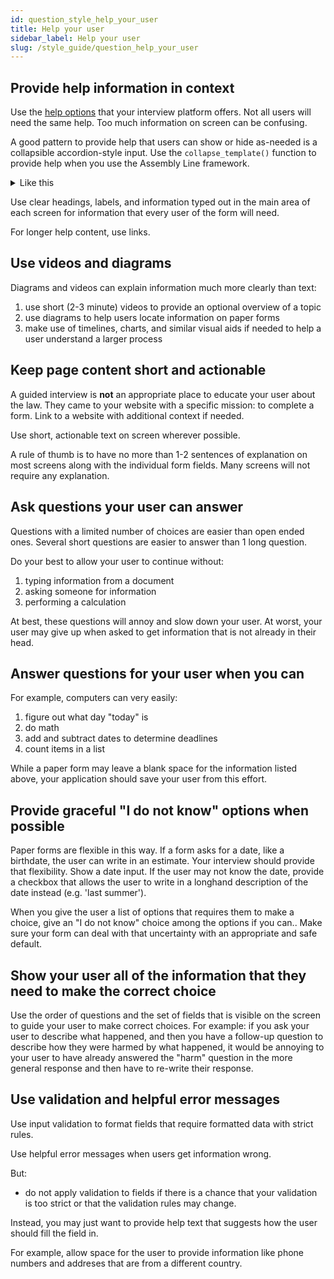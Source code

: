 ```yaml
---
id: question_style_help_your_user
title: Help your user
sidebar_label: Help your user
slug: /style_guide/question_help_your_user
---
```


## Provide help information in context

Use the [help options](coding_style_yaml_interface.md#adding-help-in-context)
that your interview platform offers. Not all users will need the same help.
Too much information on screen can be confusing.

A good pattern to provide help that users can show or hide as-needed is a
collapsible accordion-style input. Use the `collapse_template()` function to
provide help when you use the Assembly Line framework.

<details><summary>Like this</summary>
<p>
Context-specific help goes here.
</p>
</details>

Use clear headings, labels, and information typed out in the main area of
each screen for information that every user of the form will need.

For longer help content, use links.

## Use videos and diagrams

Diagrams and videos can explain information much more clearly than text:

1. use short (2-3 minute) videos to provide an optional overview of a topic
1. use diagrams to help users locate information on paper forms
1. make use of timelines, charts, and similar visual aids if needed to help a
   user understand a larger process

## Keep page content short and actionable

A guided interview is **not** an appropriate place to educate your user
about the law. They came to your website with a specific mission: to 
complete a form. Link to a website with additional context if needed.

Use short, actionable text on screen wherever possible.

A rule of thumb is to have no more than 1-2 sentences of explanation
on most screens along with the individual form fields. Many screens
will not require any explanation.

## Ask questions your user can answer

Questions with a limited number of choices are easier than open ended ones.
Several short questions are easier to answer than 1 long question.

Do your best to allow your user to continue without:

1. typing information from a document
1. asking someone for information
1. performing a calculation

At best, these questions will annoy and slow down your user. At worst,
your user may give up when asked to get information that is not
already in their head.

## Answer questions for your user when you can

For example, computers can very easily:

1. figure out what day "today" is
1. do math
1. add and subtract dates to determine deadlines
1. count items in a list

While a paper form may leave a blank space for the information listed above,
your application should save your user from this effort.

## Provide graceful "I do not know" options when possible

Paper forms are flexible in this way. If a form asks for a date, like a
birthdate, the user can write in an estimate. Your interview should provide that
flexibility. Show a date input. If the user may not know the date, provide a
checkbox that allows the user to write in a longhand description of the date
instead (e.g. 'last summer').

When you give the user a list of options that requires them to make a choice,
give an "I do not know" choice among the options if you can.. Make sure your
form can deal with that uncertainty with an appropriate and safe default.

## Show your user all of the information that they need to make the correct choice

Use the order of questions and the set of fields that is visible on the screen
to guide your user to make correct choices. For example: if you ask your user to
describe what happened, and then you have a follow-up question to describe how
they were harmed by what happened, it would be annoying to your user to have
already answered the "harm" question in the more general response and then have
to re-write their response.

## Use validation and helpful error messages

Use input validation to format fields that require formatted
data with strict rules.

Use helpful error messages when users get information wrong.

But:

* do not apply validation to fields if there is a chance that your
validation is too strict or that the validation rules may change.

Instead, you may just want to provide help text that suggests
how the user should fill the field in.

For example, allow space for the user to provide information like phone numbers
and addreses that are from a different country.